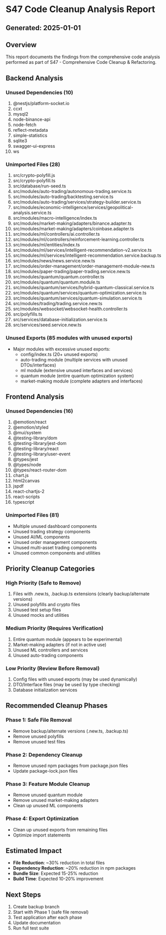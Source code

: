 # S47 Code Cleanup Analysis Report

## Generated: 2025-01-01

## Overview
This report documents the findings from the comprehensive code analysis performed as part of S47 - Comprehensive Code Cleanup & Refactoring.

## Backend Analysis

### Unused Dependencies (10)
1. @nestjs/platform-socket.io
2. ccxt
3. mysql2
4. node-binance-api
5. node-fetch
6. reflect-metadata
7. simple-statistics
8. sqlite3
9. swagger-ui-express
10. ws

### Unimported Files (28)
1. src/crypto-polyfill.js
2. src/crypto-polyfill.ts
3. src/database/run-seed.ts
4. src/modules/auto-trading/autonomous-trading.service.ts
5. src/modules/auto-trading/backtesting.service.ts
6. src/modules/auto-trading/services/strategy-builder.service.ts
7. src/modules/economic-intelligence/services/geopolitical-analysis.service.ts
8. src/modules/macro-intelligence/index.ts
9. src/modules/market-making/adapters/binance.adapter.ts
10. src/modules/market-making/adapters/coinbase.adapter.ts
11. src/modules/ml/controllers/ai.controller.ts
12. src/modules/ml/controllers/reinforcement-learning.controller.ts
13. src/modules/ml/entities/index.ts
14. src/modules/ml/services/intelligent-recommendation-v2.service.ts
15. src/modules/ml/services/intelligent-recommendation.service.backup.ts
16. src/modules/news/news.service.new.ts
17. src/modules/order-management/order-management-module-new.ts
18. src/modules/paper-trading/paper-trading.service.new.ts
19. src/modules/quantum/quantum.controller.ts
20. src/modules/quantum/quantum.module.ts
21. src/modules/quantum/services/hybrid-quantum-classical.service.ts
22. src/modules/quantum/services/quantum-optimization.service.ts
23. src/modules/quantum/services/quantum-simulation.service.ts
24. src/modules/trading/trading.service.new.ts
25. src/modules/websocket/websocket-health.controller.ts
26. src/polyfills.ts
27. src/services/database-initialization.service.ts
28. src/services/seed.service.new.ts

### Unused Exports (85 modules with unused exports)
- Major modules with excessive unused exports:
  - config/index.ts (20+ unused exports)
  - auto-trading module (multiple services with unused DTOs/interfaces)
  - ml module (extensive unused interfaces and services)
  - quantum module (entire quantum optimization system)
  - market-making module (complete adapters and interfaces)

## Frontend Analysis

### Unused Dependencies (16)
1. @emotion/react
2. @emotion/styled
3. @mui/system
4. @testing-library/dom
5. @testing-library/jest-dom
6. @testing-library/react
7. @testing-library/user-event
8. @types/jest
9. @types/node
10. @types/react-router-dom
11. chart.js
12. html2canvas
13. jspdf
14. react-chartjs-2
15. react-scripts
16. typescript

### Unimported Files (81)
- Multiple unused dashboard components
- Unused trading strategy components
- Unused AI/ML components
- Unused order management components
- Unused multi-asset trading components
- Unused common components and utilities

## Priority Cleanup Categories

### High Priority (Safe to Remove)
1. Files with .new.ts, .backup.ts extensions (clearly backup/alternate versions)
2. Unused polyfills and crypto files
3. Unused test setup files
4. Unused mocks and utilities

### Medium Priority (Requires Verification)
1. Entire quantum module (appears to be experimental)
2. Market-making adapters (if not in active use)
3. Unused ML controllers and services
4. Unused auto-trading components

### Low Priority (Review Before Removal)
1. Config files with unused exports (may be used dynamically)
2. DTO/Interface files (may be used by type checking)
3. Database initialization services

## Recommended Cleanup Phases

### Phase 1: Safe File Removal
- Remove backup/alternate versions (.new.ts, .backup.ts)
- Remove unused polyfills
- Remove unused test files

### Phase 2: Dependency Cleanup
- Remove unused npm packages from package.json files
- Update package-lock.json files

### Phase 3: Feature Module Cleanup
- Remove unused quantum module
- Remove unused market-making adapters
- Clean up unused ML components

### Phase 4: Export Optimization
- Clean up unused exports from remaining files
- Optimize import statements

## Estimated Impact
- **File Reduction**: ~30% reduction in total files
- **Dependency Reduction**: ~20% reduction in npm packages
- **Bundle Size**: Expected 15-25% reduction
- **Build Time**: Expected 10-20% improvement

## Next Steps
1. Create backup branch
2. Start with Phase 1 (safe file removal)
3. Test application after each phase
4. Update documentation
5. Run full test suite
